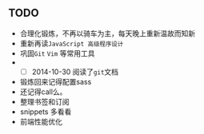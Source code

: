 ## TODO
* 合理化锻炼，不再以骑车为主，每天晚上重新温故而知新
* 重新再读`JavaScript 高级程序设计`
* 巩固`Git` `Vim` 等常用工具
* - [ ] 2014-10-30 阅读了`git`文档
* 锻炼回来记得配置sass
* 还记得call么。
* 整理书签和订阅
* snippets 多看看
* 前端性能优化

